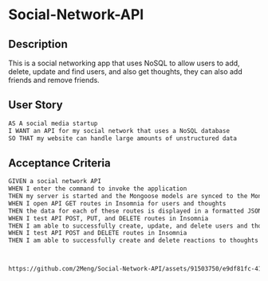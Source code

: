 # Social-Network-API

## Description
This is a social networking app that uses NoSQL to allow users to add, delete, update and find users, and also get thoughts, they can also add friends and remove friends.

## User Story

```md
AS A social media startup
I WANT an API for my social network that uses a NoSQL database
SO THAT my website can handle large amounts of unstructured data
```

## Acceptance Criteria

```md
GIVEN a social network API
WHEN I enter the command to invoke the application
THEN my server is started and the Mongoose models are synced to the MongoDB database
WHEN I open API GET routes in Insomnia for users and thoughts
THEN the data for each of these routes is displayed in a formatted JSON
WHEN I test API POST, PUT, and DELETE routes in Insomnia
THEN I am able to successfully create, update, and delete users and thoughts in my database
WHEN I test API POST and DELETE routes in Insomnia
THEN I am able to successfully create and delete reactions to thoughts and add and remove friends to a user’s friend list



https://github.com/2Meng/Social-Network-API/assets/91503750/e9df81fc-419c-4f0a-a1cd-f84e16557d59

